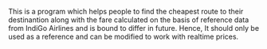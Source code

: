 This is a program which helps people to find the cheapest route to their destinantion along with the fare calculated on the basis of reference data from IndiGo Airlines and is bound to differ in future.
Hence, It should only be used as a reference and can be modified to work with realtime prices.
